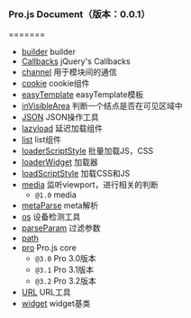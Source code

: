 ### Pro.js Document（版本：0.0.1）
=======
* [builder]( pro_modules/builder) builder
* [Callbacks]( pro_modules/Callbacks) jQuery's Callbacks
* [channel]( pro_modules/channel) 用于模块间的通信
* [cookie]( pro_modules/cookie) cookie组件
* [easyTemplate]( pro_modules/easyTemplate) easyTemplate模板
* [inVisibleArea]( pro_modules/inVisibleArea) 判断一个结点是否在可见区域中
* [JSON]( pro_modules/JSON) JSON操作工具
* [lazyload]( pro_modules/lazyload) 延迟加载组件
* [list]( pro_modules/list) list组件
* [loaderScriptStyle]( pro_modules/loaderScriptStyle) 批量加载JS，CSS
* [loaderWidget]( pro_modules/loaderWidget) 加载器
* [loadScriptStyle]( pro_modules/loadScriptStyle) 加载CSS和JS
* [media]( pro_modules/media) 监听viewport，进行相关的判断
	* `@1.0` media
* [metaParse]( pro_modules/metaParse) meta解析
* [os]( pro_modules/os) 设备检测工具
* [parseParam]( pro_modules/parseParam) 过滤参数
* [path]( pro_modules/path)  
* [pro]( pro_modules/pro) Pro.js core
	* `@3.0` Pro 3.0版本
	* `@3.1` Pro 3.1版本
	* `@3.2` Pro 3.2版本
* [URL]( pro_modules/URL) URL工具
* [widget]( pro_modules/widget) widget基类